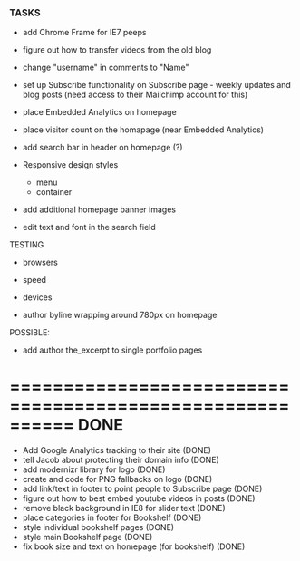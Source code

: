 ### TASKS

- add Chrome Frame for IE7 peeps

- figure out how to transfer videos from the old blog

- change "username" in comments to "Name"

- set up Subscribe functionality on Subscribe page - weekly updates and blog posts (need access to their Mailchimp account for this)

- place Embedded Analytics on homepage
- place visitor count on the homapage (near Embedded Analytics)

- add search bar in header on homepage (?)

- Responsive design styles
	- menu
	- container
- add additional homepage banner images
- edit text and font in the search field

TESTING	
- browsers
- speed 
- devices

- author byline wrapping around 780px on homepage

POSSIBLE:

- add author the_excerpt to single portfolio pages

==========================================================
DONE
==========================================================

- Add Google Analytics tracking to their site (DONE)
- tell Jacob about protecting their domain info (DONE)
- add modernizr library for logo (DONE)
- create and code for PNG fallbacks on logo (DONE)
- add link/text in footer to point people to Subscribe page (DONE)
- figure out how to best embed youtube videos in posts (DONE)
- remove black background in IE8 for slider text (DONE)
- place categories in footer for Bookshelf (DONE)
- style individual bookshelf pages (DONE)
- style main Bookshelf page  (DONE)
- fix book size and text on homepage (for bookshelf) (DONE)















